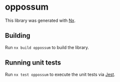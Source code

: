 # oppossum

This library was generated with [Nx](https://nx.dev).

## Building

Run `nx build oppossum` to build the library.

## Running unit tests

Run `nx test oppossum` to execute the unit tests via [Jest](https://jestjs.io).
